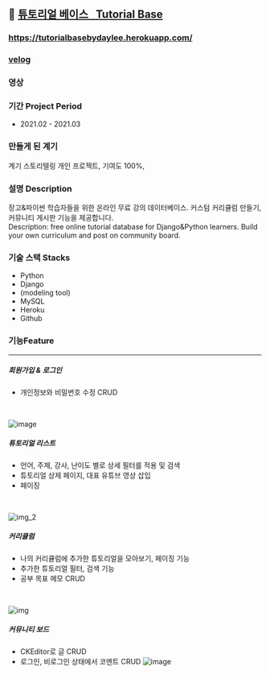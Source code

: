 ## :mag_right: [튜토리얼 베이스 &nbsp; Tutorial Base](https://tutorialbasebydaylee.herokuapp.com/)

### https://tutorialbasebydaylee.herokuapp.com/
### [velog](-)
### 영상

### 기간 Project Period
- 2021.02 - 2021.03

### 만들게 된 계기 
계기 스토리텔링
개인 프로젝트, 기여도 100%,  
 
### 설명 Description
장고&파이썬 학습자들을 위한 온라인 무료 강의 데이터베이스. 커스텀 커리큘럼 만들기, 커뮤니티 게시판 기능을 제공합니다. <br>Description: free online tutorial database for Django&Python learners. Build your own curriculum and post on community board. 

### 기술 스택 Stacks
- Python
- Django
- (modeling tool)
- MySQL
- Heroku
- Github

### 기능Feature
-----------------
##### 회원가입 & 로그인 
- 개인정보와 비밀번호 수정 CRUD
<br>

![image](https://user-images.githubusercontent.com/73591588/124927770-f1d5a400-e039-11eb-82d2-2282912169bc.png)


##### 튜토리얼 리스트
- 언어, 주제, 강사, 난이도 별로 상세 필터를 적용 및 검색
- 튜토리얼 상제 페이지, 대표 유튜브 영상 삽입
- 페이징
<br>

![img_2](https://user-images.githubusercontent.com/73591588/124927617-cce13100-e039-11eb-9ea8-75bda1f4e3b8.png)

##### 커리큘럼 
- 나의 커리큘럼에 추가한 튜토리얼을 모아보기, 페이징 기능
- 추가한 튜토리얼 필터, 검색 기능 
- 공부 목표 메모 CRUD
<br>

![img](https://user-images.githubusercontent.com/73591588/124927495-a9b68180-e039-11eb-8c59-575e66f3da49.png)

##### 커뮤니티 보드
- CKEditor로 글 CRUD
- 로그인, 비로그인 상태에서 코멘트 CRUD
![image](https://user-images.githubusercontent.com/73591588/124931390-2139e000-e03d-11eb-8a3f-8c245187d225.png)
